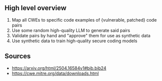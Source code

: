 ## High level overview

1. Map all CWEs to specific code examples of {vulnerable, patched} code pairs
2. Use some random high-quality LLM to generate said pairs
3. Validate pairs by hand and "approve" them for use as synthetic data
4. Use synthetic data to train high-quality secure coding models

## Sources

- https://arxiv.org/html/2504.16584v1#bib.bib24
- https://cwe.mitre.org/data/downloads.html
